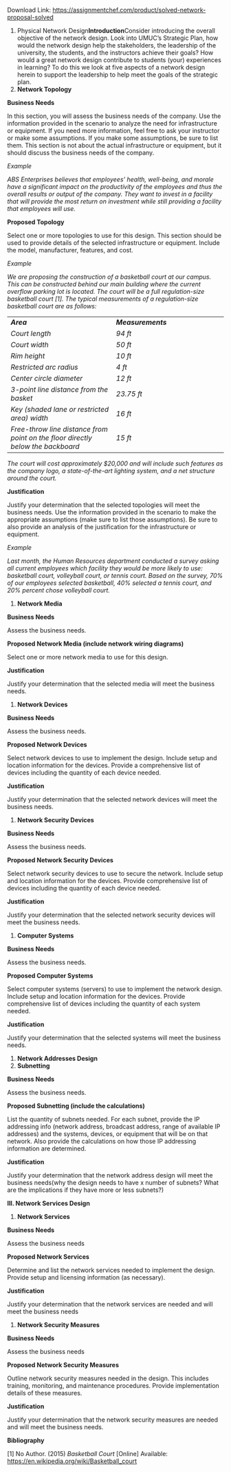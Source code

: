 Download Link: https://assignmentchef.com/product/solved-network-proposal-solved
<br>
<ol>

 <li>Physical Network Design<strong>Introduction</strong>Consider introducing the overall objective of the network design.  Look into UMUC’s Strategic Plan, how would the network design help the stakeholders, the leadership of the university, the students, and the instructors achieve their goals?  How would a great network design contribute to students (your) experiences in learning?  To do this we look at five aspects of a network design herein to support the leadership to help meet the goals of the strategic plan.</li>

 <li><strong>Network Topology</strong></li>

</ol>

<strong>Business Needs</strong>

In this section, you will assess the business needs of the company. Use the information provided in the scenario to analyze the need for infrastructure or equipment. If you need more information, feel free to ask your instructor or make some assumptions. If you make some assumptions, be sure to list them. This section is not about the actual infrastructure or equipment, but it should discuss the business needs of the company.

<em>Example</em>

<em>ABS Enterprises believes that employees’ health, well-being, and morale have a significant impact on the productivity of the employees and thus the overall results or output of the company. They want to invest in a facility that will provide the most return on investment while still providing a facility that employees will use.</em>

<strong>Proposed Topology</strong>

Select one or more topologies to use for this design. This section should be used to provide details of the selected infrastructure or equipment. Include the model, manufacturer, features, and cost.

<em>Example</em>

<em>We are proposing the construction of a basketball court at our campus. This can be constructed behind our main building where the current overflow parking lot is located. The court will be a full regulation-size basketball court [1]. The typical measurements of a regulation-size basketball court are as follows:</em>

<table>

 <tbody>

  <tr>

   <td width="319"><strong><em>Area</em></strong></td>

   <td width="319"><strong><em>Measurements</em></strong></td>

  </tr>

  <tr>

   <td width="319"><em>Court length </em></td>

   <td width="319"><em>94 ft</em></td>

  </tr>

  <tr>

   <td width="319"><em>Court width</em></td>

   <td width="319"><em>50 ft</em></td>

  </tr>

  <tr>

   <td width="319"><em>Rim height</em></td>

   <td width="319"><em>10 ft</em></td>

  </tr>

  <tr>

   <td width="319"><em>Restricted arc radius</em></td>

   <td width="319"><em>4 ft</em></td>

  </tr>

  <tr>

   <td width="319"><em>Center circle diameter</em></td>

   <td width="319"><em>12 ft</em></td>

  </tr>

  <tr>

   <td width="319"><em>3-point line distance from the basket</em></td>

   <td width="319"><em>23.75 ft</em></td>

  </tr>

  <tr>

   <td width="319"><em>Key (shaded lane or restricted area) width</em></td>

   <td width="319"><em>16 ft</em></td>

  </tr>

  <tr>

   <td width="319"><em>Free-throw line distance from point on the floor directly below the backboard</em></td>

   <td width="319"><em>15 ft</em></td>

  </tr>

 </tbody>

</table>

<em> </em>

<em>The court will cost approximately $20,000 and will include such features as the company logo, a state-of-the-art lighting system, and a net structure around the court. </em>

<strong>Justification</strong>

Justify your determination that the selected topologies will meet the business needs. Use the information provided in the scenario to make the appropriate assumptions (make sure to list those assumptions). Be sure to also provide an analysis of the justification for the infrastructure or equipment.

<em>Example</em>

<em>Last month, the Human Resources department conducted a survey asking all current employees which facility they would be more likely to use: basketball court, volleyball court, or tennis court. Based on the survey, 70% of our employees selected basketball, 40% selected a tennis court, and 20% percent chose volleyball court. </em>

<em> </em>

<ol>

 <li><strong>Network Media</strong></li>

</ol>

<strong>Business Needs</strong>

Assess the business needs.




<strong>Proposed Network Media (include network wiring diagrams)</strong>

Select one or more network media to use for this design.




<strong>Justification</strong>

Justify your determination that the selected media will meet the business needs.




<ol>

 <li><strong>Network Devices</strong></li>

</ol>

<strong>Business Needs</strong>

Assess the business needs.




<strong>Proposed Network Devices</strong>

Select network devices to use to implement the design. Include setup and location information for the devices. Provide a comprehensive list of devices including the quantity of each device needed.




<strong>Justification</strong>

Justify your determination that the selected network devices will meet the business needs.




<ol>

 <li><strong>Network Security Devices</strong></li>

</ol>

<strong>Business Needs</strong>

Assess the business needs.




<strong>Proposed Network Security Devices</strong>

Select network security devices to use to secure the network. Include setup and location information for the devices. Provide comprehensive list of devices including the quantity of each device needed.




<strong>Justification</strong>

Justify your determination that the selected network security devices will meet the business needs.

<ol>

 <li><strong>Computer Systems</strong></li>

</ol>

<strong>Business Needs</strong>

Assess the business needs.




<strong>Proposed Computer Systems</strong>

Select computer systems (servers) to use to implement the network design. Include setup and location information for the devices. Provide comprehensive list of devices including the quantity of each system needed.




<strong>Justification</strong>

Justify your determination that the selected systems will meet the business needs.

<strong></strong>

<strong> </strong>

<ol>

 <li><strong> Network Addresses Design</strong></li>

 <li><strong>Subnetting</strong></li>

</ol>

<strong>Business Needs</strong>

Assess the business needs.




<strong>Proposed Subnetting (include the calculations)</strong>

List the quantity of subnets needed. For each subnet, provide the IP addressing info (network address, broadcast address, range of available IP addresses) and the systems, devices, or equipment that will be on that network. Also provide the calculations on how those IP addressing information are determined.




<strong>Justification</strong>

Justify your determination that the network address design will meet the business needs(why the design needs to have x number of subnets? What are the implications if they have more or less subnets?)










<strong></strong>

<strong> </strong>

<strong>III. Network Services Design</strong>

<ol>

 <li><strong>Network Services</strong></li>

</ol>

<strong>Business Needs</strong>

Assess the business needs

<strong> </strong>

<strong>Proposed Network Services</strong>

Determine and list the network services needed to implement the design. Provide setup and licensing information (as necessary).




<strong>Justification</strong>

Justify your determination that the network services are needed and will meet the business needs

<strong> </strong>

<strong> </strong>

<strong> </strong>

<ol>

 <li><strong>Network Security Measures </strong></li>

</ol>

<strong>Business Needs</strong>

Assess the business needs




<strong>Proposed Network Security Measures</strong>

Outline network security measures needed in the design. This includes training, monitoring, and maintenance procedures. Provide implementation details of these measures.




<strong>Justification</strong>

Justify your determination that the network security measures are needed and will meet the business needs.

<strong>Bibliography</strong>

[1] No Author. (2015) <em>Basketball Court</em> [Online] Available: <a href="https://en.wikipedia.org/wiki/Basketball_court">https://en.wikipedia.org/wiki/Basketball_court</a>








